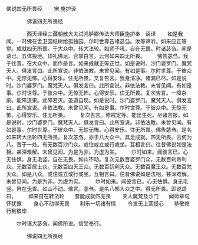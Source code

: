   佛说四无所畏经
　　宋 施护译




　　　　佛说四无所畏经

　　　　西天译经三藏朝散大夫试鸿胪卿传法大师臣施护奉　诏译
　　如是我闻。一时佛在舍卫国祇树给孤独园。尔时世尊告诸苾刍。汝等谛听。如来应正等觉。成就四无所畏。于大众中。转大法轮。如师子吼。自在无畏。时诸苾刍。闻是语已。五体投地。顶礼佛足。合掌白言。云何如来四无所畏。
　　佛告苾刍。我于往昔。在大众中。而作是言。如来成就正等正觉。如是说时。沙门婆罗门。魔梵天人。俱发言曰。此所宣说。非依法教。未曾见闻。有如是事。尔时世尊。于彼众中。无惊无怖。心得安乐。住无所畏。又复告言。我身清净。诸漏已尽。如是说时。沙门婆罗门。魔梵天人。俱发言曰。此所宣说。非依法教。未曾见闻。有如是事。尔时世尊。于彼众中。无惊无怖。心得安乐。住无所畏。复次告言。一障杂染。能障道果。此障若灭。圣道自现。如是说时。沙门婆罗门。魔梵天人。俱发言曰。此所宣说。非依法教。未曾见闻。有如是事。尔时世尊。于彼众中。无惊无怖。心得安乐。住无所畏。
　　复次告言。修戒定等。能出生死。尽诸苦报。如是说时。沙门婆罗门。魔梵天人。俱发言曰。此所宣说。非依法教。未曾见闻。有如是事。尔时世尊。于彼众中。无惊无怖。心得安乐。住无所畏。佛告苾刍。是名如来转大法轮四无所畏。复次苾刍。亦于八大众中。具足成就。四无所畏。云何为八。昔于一处。有无数百沙门众。或住或立或行或坐。互相言曰。往昔佛说如是法相。甚深难解。未曾见闻。为是为非。为虚为实。
　　尔时如来。闻彼言已。心无怯惧。身无毛竖。自在无畏。如山不动。复次无数百婆罗门众。无数百刹帝利众。无数百居士众。无数百四天王众。无数百忉利天众。无数百魔王众。无数百梵天众。如是八众。或住或立或行或坐。互相言曰。往昔佛说如是法相。甚深难解。未曾见闻。为是为非。为虚为实。
　　尔时如来。闻彼言已。心无怯惧。身无毛竖。自在无畏。如山不动。佛言。苾刍。是名八部大众之中。得无所畏。即说颂曰。
　　如来自在转法轮　　昔能成就四无畏
　　天人魔梵及沙门　　闻师章句怀犹豫
　　身心不动得无畏　　利乐一切诸有情
　　令发无上菩提心　　恭敬修行到彼岸

　　尔时诸大苾刍。闻佛所说。信受奉行。

　　　　佛说四无所畏经


